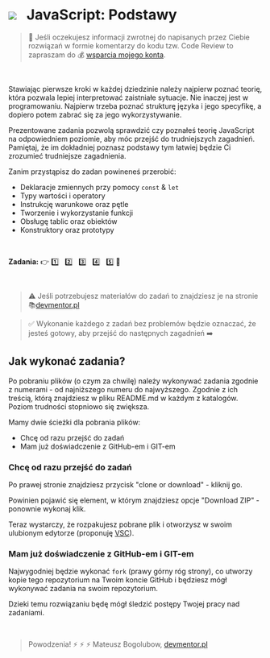 # [![](assets/img/logo-readme2.jpg)](https://devmentor.pl) &nbsp; JavaScript: Podstawy

> :speech_balloon: Jeśli oczekujesz informacji zwrotnej do napisanych przez Ciebie rozwiązań w formie komentarzy do kodu tzw. Code Review to zapraszam do :moneybag: [wsparcia mojego konta](https://github.com/sponsors/devmentor-pl).

&nbsp;

Stawiając pierwsze kroki w każdej dziedzinie należy najpierw poznać teorię, która pozwala lepiej interpretować zaistniałe sytuacje. Nie inaczej jest w programowaniu. Najpierw trzeba poznać strukturę języka i jego specyfikę, a dopiero potem zabrać się za jego wykorzystywanie.

Prezentowane zadania pozwolą sprawdzić czy poznałeś teorię JavaScript na odpowiedniem poziomie, aby móc przejść do trudniejszych zagadnień. Pamiętaj, że im dokładniej poznasz podstawy tym łatwiej będzie Ci zrozumieć trudniejsze zagadnienia. 


Zanim przystąpisz do zadan powineneś przerobić:

- Deklaracje zmiennych przy pomocy `const` & `let`
- Typy wartości i operatory
- Instrukcję warunkowe oraz pętle
- Tworzenie i wykorzystanie funkcji
- Obsługę tablic oraz obiektów
- Konstruktory oraz prototypy

&nbsp;

**Zadania:** :point_right: [:one:](./01) &nbsp; [:two:](./02) &nbsp; [:three:](./03) &nbsp; [:four:](./04) &nbsp; [:five:](./05) :triangular_flag_on_post:

&nbsp;

> :warning: Jeśli potrzebujesz materiałów do zadań to znajdziesz je na stronie :books:[devmentor.pl](https://devmentor.pl/p/js-basics/)

> :white_check_mark: Wykonanie każdego z zadań bez problemów będzie oznaczać, że jesteś gotowy, aby przejść do następnych zagadnień :arrow_right:

## Jak wykonać zadania?

Po pobraniu plików (o czym za chwilę) należy wykonywać zadania zgodnie z numerami - od najniższego numeru do najwyższego. Zgodnie z ich treścią, którą znajdziesz w pliku README.md w każdym z katalogów. Poziom trudności stopniowo się zwiększa.

Mamy dwie ścieżki dla pobrania plików:

- Chcę od razu przejść do zadań
- Mam już doświadczenie z GitHub-em i GIT-em

### Chcę od razu przejść do zadań

Po prawej stronie znajdziesz przycisk "clone or download" - kliknij go.

Powinien pojawić się element, w którym znajdziesz opcje "Download ZIP" - ponownie wykonaj klik.

Teraz wystarczy, że rozpakujesz pobrane plik i otworzysz w swoim ulubionym edytorze (proponuję [VSC](https://code.visualstudio.com/)).

### Mam już doświadczenie z GitHub-em i GIT-em

Najwygodniej będzie wykonać `fork` (prawy górny róg strony), co utworzy kopie tego repozytorium na Twoim koncie GitHub i będziesz mógł wykonywać zadania na swoim repozytorium.

Dzieki temu rozwiązaniu będę mógł śledzić postępy Twojej pracy nad zadaniami.

&nbsp;

> Powodzenia! :zap: :zap: :zap: Mateusz Bogolubow, [devmentor.pl](https://devmentor.pl)
